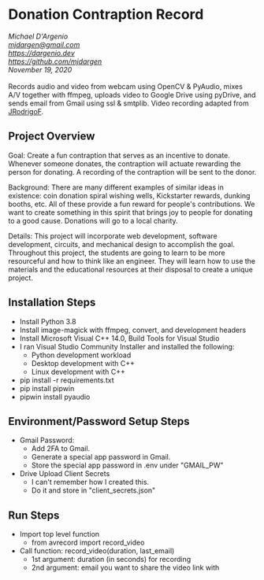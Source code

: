 # Donation Contraption Record  
*Michael D'Argenio   
mjdargen@gmail.com  
https://dargenio.dev  
https://github.com/mjdargen  
November 19, 2020*  
\
Records audio and video from webcam using OpenCV & PyAudio, mixes A/V together
with ffmpeg, uploads video to Google Drive using pyDrive, and sends email from
Gmail using ssl & smtplib. Video recording adapted from [JRodrigoF](https://github.com/JRodrigoF/AVrecordeR).  

## Project Overview
Goal: Create a fun contraption that serves as an incentive to donate. Whenever someone donates, the contraption will actuate rewarding the person for donating. A recording of the contraption will be sent to the donor.  

Background: There are many different examples of similar ideas in existence: coin donation spiral wishing wells, Kickstarter rewards, dunking booths, etc. All of these provide a fun reward for people's contributions. We want to create something in this spirit that brings joy to people for donating to a good cause. Donations will go to a local charity.  

Details: This project will incorporate web development, software development, circuits, and mechanical design to accomplish the goal. Throughout this project, the students are going to learn to be more resourceful and how to think like an engineer. They will learn how to use the materials and the educational resources at their disposal to create a unique project.  

## Installation Steps
* Install Python 3.8
* Install image-magick with ffmpeg, convert, and development headers  
* Install Microsoft Visual C++ 14.0, Build Tools for Visual Studio
* I ran Visual Studio Community Installer and installed the following:
  * Python development workload
  * Desktop development with C++
  * Linux development with C++
* pip install -r requirements.txt
* pip install pipwin
* pipwin install pyaudio

## Environment/Password Setup Steps
* Gmail Password:
  * Add 2FA to Gmail.
  * Generate a special app password in Gmail.
  * Store the special app password in .env under "GMAIL_PW"
* Drive Upload Client Secrets
  * I can't remember how I created this.
  * Do it and store in "client_secrets.json"

## Run Steps
* Import top level function
  * from avrecord import record_video
* Call function: record_video(duration, last_email)
  * 1st argument: duration (in seconds) for recording
  * 2nd argument: email you want to share the video link with
